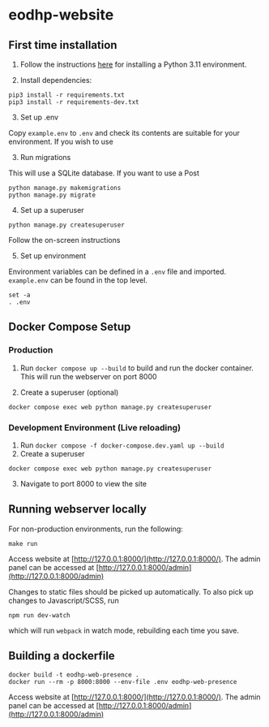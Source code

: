 # eodhp-website

## First time installation
1. Follow the instructions [here](https://github.com/UKEODHP/template-python/blob/main/README.md) for installing a 
Python 3.11 environment.

2. Install dependencies:

```commandline
pip3 install -r requirements.txt
pip3 install -r requirements-dev.txt
```

3. Set up .env

Copy `example.env` to `.env` and check its contents are suitable for your environment. If you wish to use

3. Run migrations

This will use a SQLite database. If you want to use a Post

```commandline
python manage.py makemigrations 
python manage.py migrate 
```

4. Set up a superuser

```commandline
python manage.py createsuperuser
```
Follow the on-screen instructions

5. Set up environment

Environment variables can be defined in a `.env` file and imported. `example.env` can be found in the top level.
```commandline
set -a
. .env
```

## Docker Compose Setup
### Production
1. Run `docker compose up --build` to build and run the docker container. This will run the webserver on port 8000

2. Create a superuser (optional)

```commandline
docker compose exec web python manage.py createsuperuser
```

### Development Environment (Live reloading)
1. Run `docker compose -f docker-compose.dev.yaml up --build`
2. Create a superuser

```commandline
docker compose exec web python manage.py createsuperuser
```

3. Navigate to port 8000 to view the site


## Running webserver locally
For non-production environments, run the following:

```commandline
make run
```

Access website at [http://127.0.0.1:8000/](http://127.0.0.1:8000/). The admin panel can be accessed at [http://127.0.0.1:8000/admin](http://127.0.0.1:8000/admin)

Changes to static files should be picked up automatically. To also pick up changes to Javascript/SCSS, run

```commandline
npm run dev-watch
```

which will run `webpack` in watch mode, rebuilding each time you save.


## Building a dockerfile

```commandline
docker build -t eodhp-web-presence .
docker run --rm -p 8000:8000 --env-file .env eodhp-web-presence
```

Access website at [http://127.0.0.1:8000/](http://127.0.0.1:8000/). The admin panel can be accessed at [http://127.0.0.1:8000/admin](http://127.0.0.1:8000/admin)
